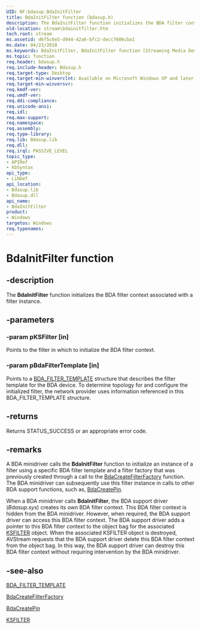 ```yaml
---
UID: NF:bdasup.BdaInitFilter
title: BdaInitFilter function (bdasup.h)
description: The BdaInitFilter function initializes the BDA filter context associated with a filter instance.
old-location: stream\bdainitfilter.htm
tech.root: stream
ms.assetid: d6f5c6e5-d944-42a6-bfc2-decc7606cba1
ms.date: 04/23/2018
ms.keywords: BdaInitFilter, BdaInitFilter function [Streaming Media Devices], bdaref_9ad4e7ef-1880-4233-83c5-4d066c8f26e5.xml, bdasup/BdaInitFilter, stream.bdainitfilter
ms.topic: function
req.header: bdasup.h
req.include-header: Bdasup.h
req.target-type: Desktop
req.target-min-winverclnt: Available on Microsoft Windows XP and later operating systems. This routine is available on the Windows 2000 platform only if Microsoft DirectX 9.0 and later is installed on that platform.
req.target-min-winversvr: 
req.kmdf-ver: 
req.umdf-ver: 
req.ddi-compliance: 
req.unicode-ansi: 
req.idl: 
req.max-support: 
req.namespace: 
req.assembly: 
req.type-library: 
req.lib: Bdasup.lib
req.dll: 
req.irql: PASSIVE_LEVEL
topic_type:
- APIRef
- kbSyntax
api_type:
- LibDef
api_location:
- Bdasup.lib
- Bdasup.dll
api_name:
- BdaInitFilter
product:
- Windows
targetos: Windows
req.typenames: 
---
```


# BdaInitFilter function


## -description


The <b>BdaInitFilter</b> function initializes the BDA filter context associated with a filter instance. 


## -parameters




### -param pKSFilter [in]

Points to the filter in which to initialize the BDA filter context.


### -param pBdaFilterTemplate [in]

Points to a <a href="https://docs.microsoft.com/windows-hardware/drivers/ddi/content/bdasup/ns-bdasup-_bda_filter_template">BDA_FILTER_TEMPLATE</a> structure that describes the filter template for the BDA device. To determine topology for and configure the initialized filter, the network provider uses information referenced in this BDA_FILTER_TEMPLATE structure. 


## -returns



Returns STATUS_SUCCESS or an appropriate error code. 




## -remarks



A BDA minidriver calls the <b>BdaInitFilter</b> function to initialize an instance of a filter using a specific BDA filter template and a filter factory that was previously created through a call to the <a href="https://docs.microsoft.com/windows-hardware/drivers/ddi/content/bdasup/nf-bdasup-bdacreatefilterfactory">BdaCreateFilterFactory</a> function. The BDA minidriver can subsequently use this filter instance in calls to other BDA support functions, such as, <a href="https://docs.microsoft.com/windows-hardware/drivers/ddi/content/bdasup/nf-bdasup-bdacreatepin">BdaCreatePin</a>. 

When a BDA minidriver calls <b>BdaInitFilter</b>, the BDA support driver (<i>Bdasup.sys</i>) creates its own BDA filter context. This BDA filter context is hidden from the BDA minidriver. However, when required, the BDA support driver can access this BDA filter context. The BDA support driver adds a pointer to this BDA filter context to the object bag for the associated <a href="https://docs.microsoft.com/windows-hardware/drivers/ddi/content/ks/ns-ks-_ksfilter">KSFILTER</a> object. When the associated KSFILTER object is destroyed, AVStream requests that the BDA support driver delete this BDA filter context from the object bag. In this way, the BDA support driver can destroy this BDA filter context without requiring intervention by the BDA minidriver. 




## -see-also




<a href="https://docs.microsoft.com/windows-hardware/drivers/ddi/content/bdasup/ns-bdasup-_bda_filter_template">BDA_FILTER_TEMPLATE</a>



<a href="https://docs.microsoft.com/windows-hardware/drivers/ddi/content/bdasup/nf-bdasup-bdacreatefilterfactory">BdaCreateFilterFactory</a>



<a href="https://docs.microsoft.com/windows-hardware/drivers/ddi/content/bdasup/nf-bdasup-bdacreatepin">BdaCreatePin</a>



<a href="https://docs.microsoft.com/windows-hardware/drivers/ddi/content/ks/ns-ks-_ksfilter">KSFILTER</a>
 

 

